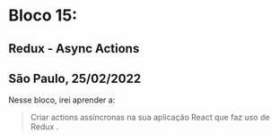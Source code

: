 # Bloco 15:

## Redux - Async Actions
## São Paulo, 25/02/2022

Nesse bloco, irei aprender a:

> Criar actions assíncronas na sua aplicação React que faz uso de Redux .
